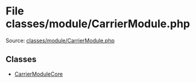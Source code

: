 File classes/module/CarrierModule.php
=========

Source: [classes/module/CarrierModule.php](https://github.com/PrestaShop/PrestaShop/blob/1.5.3.0/classes/module/CarrierModule.php)


Classes
-------

* [CarrierModuleCore](class.CarrierModuleCore.md)


